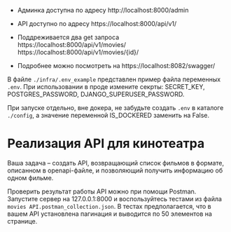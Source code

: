 - Админка доступна по адресу
http://localhost:8000/admin

- API доступно по адресу
https://localhost:8000/api/v1/

- Поддреживается два get запроса
https://localhost:8000/api/v1/movies/
https://localhost:8000/api/v1/movies/{id}/

- Подробнее можно посмотреть на
https://localhost:8082/swagger/

В файле `./infra/.env_example` представлен пример файла переменных `.env`.
При использовании в проде измените секрты:
SECRET_KEY, POSTGRES_PASSWORD, DJANGO_SUPERUSER_PASSWORD.

При запуске отдельно, вне докера, не забудьте создать `.env` в каталоге `./config`, а значение переменной IS_DOCKERED заменить на False.


# Реализация API для кинотеатра

Ваша задача – создать API, возвращающий список фильмов в формате, описанном в openapi-файле, и позволяющий получить информацию об одном фильме.

Проверить результат работы API можно при помощи Postman. Запустите сервер на 127.0.0.1:8000 и воспользуйтесь тестами из файла `movies API.postman_collection.json`. В тестах предполагается, что в вашем API установлена пагинация и выводится по 50 элементов на странице.
